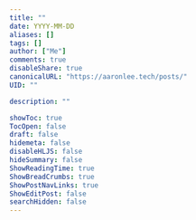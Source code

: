 ```yaml
---
title: ""
date: YYYY-MM-DD
aliases: []
tags: []
author: ["Me"]
comments: true
disableShare: true
canonicalURL: "https://aaronlee.tech/posts/"
UID: ""

description: ""

showToc: true
TocOpen: false
draft: false
hidemeta: false
disableHLJS: false
hideSummary: false
ShowReadingTime: true
ShowBreadCrumbs: true
ShowPostNavLinks: true
ShowEditPost: false
searchHidden: false
---
```

